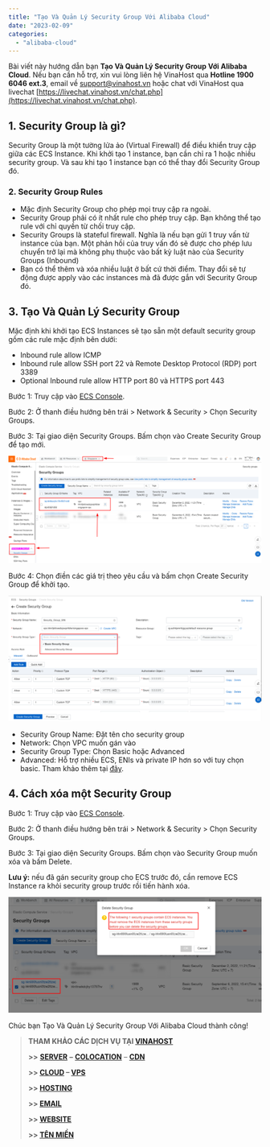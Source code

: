 ```yaml
---
title: "Tạo Và Quản Lý Security Group Với Alibaba Cloud"
date: "2023-02-09"
categories: 
  - "alibaba-cloud"
---
```


Bài viết này hướng dẫn bạn **Tạo Và Quản Lý Security Group Với Alibaba Cloud**. Nếu bạn cần hỗ trợ, xin vui lòng liên hệ VinaHost qua **Hotline 1900 6046 ext.3**, email về [support@vinahost.vn](mailto:support@vinahost.vn) hoặc chat với VinaHost qua livechat [https://livechat.vinahost.vn/chat.php](https://livechat.vinahost.vn/chat.php).

## **1\. Security Group là gì?**

Security Group là một tường lửa ảo (Virtual Firewall) để điều khiển truy cập giữa các ECS Instance. Khi khởi tạo 1 instance, bạn cần chỉ ra 1 hoặc nhiều security group. Và sau khi tạo 1 instance bạn có thể thay đổi Security Group đó.

### **2\. Security Group Rules**

- Mặc định Security Group cho phép mọi truy cập ra ngoài.
- Security Group phải có ít nhất rule cho phép truy cập. Bạn không thể tạo rule với chỉ quyền từ chối truy cập.
- Security Groups là stateful firewall. Nghĩa là nếu bạn gửi 1 truy vấn từ instance của bạn. Một phản hồi của truy vấn đó sẽ được cho phép lưu chuyển trở lại mà không phụ thuộc vào bất kỳ luật nào của Security Groups (Inbound)
- Bạn có thể thêm và xóa nhiều luật ở bất cứ thời điểm. Thay đổi sẽ tự động được apply vào các instances mà đã được gắn với Security Group đó.

## **3\. Tạo Và Quản Lý Security Group**

Mặc định khi khởi tạo ECS Instances sẽ tạo sẵn một default security group gồm các rule mặc định bên dưới:

- Inbound rule allow ICMP
- Inbound rule allow SSH port 22 và Remote Desktop Protocol (RDP) port 3389
- Optional Inbound rule allow HTTP port 80 và HTTPS port 443

Bước 1: Truy cập vào [ECS Console](https://ecs.console.aliyun.com/?spm=a2c63.p38356.0.0.c4a2650e1lhu7q).

Bước 2: Ở thanh điều hướng bên trái > Network & Security > Chọn Security Groups.

Bước 3: Tại giao diện Security Groups. Bấm chọn vào Create Security Group để tạo mới.

![](images/tao-va-quan-ly-security-group-voi-alibaba-cloud-1.png)

Bước 4: Chọn điền các giá trị theo yêu cầu và bấm chọn Create Security Group để khởi tạo.

![Tạo Và Quản Lý Security Group](images/tao-va-quan-ly-security-group-voi-alibaba-cloud-2.png)

- Security Group Name: Đặt tên cho security group
- Network: Chọn VPC muốn gán vào
- Security Group Type: Chọn Basic hoặc Advanced
- Advanced: Hỗ trợ nhiều ECS, ENIs và private IP hơn so với tuy chọn basic. Tham khảo thêm tại [đây](https://www.alibabacloud.com/help/en/elastic-compute-service/latest/advanced-security-groups).

## **4\. Cách xóa một Security Group**

Bước 1: Truy cập vào [ECS Console](https://ecs.console.aliyun.com/?spm=a2c63.p38356.0.0.c4a2650e1lhu7q).

Bước 2: Ở thanh điều hướng bên trái > Network & Security > Chọn Security Groups.

Bước 3: Tại giao diện Security Groups. Bấm chọn vào Security Group muốn xóa và bấm Delete.

**Lưu ý:** nếu đã gán security group cho ECS trước đó, cần remove ECS Instance ra khỏi security group trước rồi tiến hành xóa.

![Security Group](images/tao-va-quan-ly-security-group-voi-alibaba-cloud-3.png)

Chúc bạn Tạo Và Quản Lý Security Group Với Alibaba Cloud thành công!

> **THAM KHẢO CÁC DỊCH VỤ TẠI [VINAHOST](https://vinahost.vn/)**
> 
> **\>>** [**SERVER**](https://vinahost.vn/thue-may-chu-rieng/) **–** [**COLOCATION**](https://vinahost.vn/colocation.html) – [**CDN**](https://vinahost.vn/dich-vu-cdn-chuyen-nghiep)
> 
> **\>> [CLOUD](https://vinahost.vn/cloud-server-gia-re/) – [VPS](https://vinahost.vn/vps-ssd-chuyen-nghiep/)**
> 
> **\>> [HOSTING](https://vinahost.vn/wordpress-hosting)**
> 
> **\>> [EMAIL](https://vinahost.vn/email-hosting)**
> 
> **\>> [WEBSITE](http://vinawebsite.vn/)**
> 
> **\>> [TÊN MIỀN](https://vinahost.vn/ten-mien-gia-re/)**
